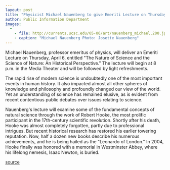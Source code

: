 ```yaml
---
layout: post
title: "Physicist Michael Nauenberg to give Emeriti Lecture on Thursday, April 6"
author: Public Information Department
images:
  -
    - file: http://currents.ucsc.edu/05-06/art/nauenberg_michael.200.jpg
    - caption: "Michael Nauenberg Photo: Josette Nauenberg"
---
```


Michael Nauenberg, professor emeritus of physics, will deliver an Emeriti Lecture on Thursday, April 6, entitled "The Nature of Science and the Science of Nature: An Historical Perspective." The lecture will begin at 8 p.m. in the Media Theater and will be followed by light refreshments.

The rapid rise of modern science is undoubtedly one of the most important events in human history. It also impacted almost all other spheres of knowledge and philosophy and profoundly changed our view of the world. Yet an understanding of science has remained elusive, as is evident from recent contentious public debates over issues relating to science.

Nauenberg's lecture will examine some of the fundamental concepts of natural science through the work of Robert Hooke, the most prolific participant in the 17th-century scientific revolution. Shortly after his death, Hooke was almost completely forgotten, partly due to professional intrigues. But recent historical research has restored his earlier towering reputation. Now, half a dozen new books describe his numerous achievements, and he is being hailed as the "Leonardo of London." In 2004, Hooke finally was honored with a memorial in Westminster Abbey, where his lifelong nemesis, Isaac Newton, is buried.  

[source](http://www1.ucsc.edu/currents/05-06/03-27/brief-nauenberg.asp "Permalink to brief-nauenberg")
